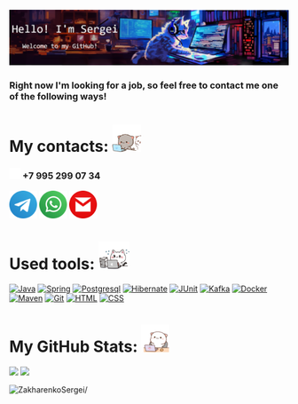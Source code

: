 ![Header](./images/header_wh.png)

<h3>Right now I'm looking for a job, so feel free to contact me one of the following ways!</h3>


# My contacts: <img src="./images/Contacts.gif" height="50" loading="lazy"/>
<h3><img src="./icons/phone_icon-icons.com_48251_wh.png" alt="Telegram" height="20"> +7 995 299 07 34</br></h3>
<a href="https://t.me/Niaktes"><img src="./icons/telegram_logo_icon_186899.png" alt="Telegram" height="50"></a>
<a href="https://wa.me/89265900734"><img src="./icons/whatsapp_logo_icon_186881.png" alt="Whatsapp" height="50"></a>
<a href="mailto:Sergei.Rabota@gmail.com"><img src="./icons/gmail_14189.png" alt="Mail" height="50"></a>


# Used tools: <img src="./images/Skills.gif" height="50" loading="lazy"/>
<p float="left">
  <a href="#"><img alt="Java" src="https://custom-icon-badges.herokuapp.com/badge/Java-007396?logo=java&logoColor=white" height="25"></a>
  <a href="#"><img alt="Spring" src="https://img.shields.io/badge/Spring-6DB33F?logo=spring&logoColor=white" height="25"></a>
  <a href="#"><img alt="Postgresql" src="https://img.shields.io/badge/PostgreSQL-4169E1?logo=postgresql&logoColor=white" height="25"></a>
  <a href="#"><img alt="Hibernate" src="https://img.shields.io/badge/Hibernate-59666C?logo=hibernate&logoColor=white" height="25"></a>
  <a href="#"><img alt="JUnit" src="https://custom-icon-badges.herokuapp.com/badge/JUnit-25A162?logo=check-circle&logoColor=white" height="25"></a>
  <a href="#"><img alt="Kafka" src="https://custom-icon-badges.herokuapp.com/badge/Kafka-6DB33F?logo=kafka_white&logoColor=white" height="25"></a>
  <a href="#"><img alt="Docker" src="https://img.shields.io/badge/Docker-007396?logo=docker&logoColor=white" height="25"></a>
  <a href="#"><img alt="Maven" src="https://img.shields.io/badge/Maven-C71A36?logo=Apache Maven&logoColor=white" height="25"></a>
  <a href="#"><img alt="Git" src="https://img.shields.io/badge/GIT-F05033?logo=git&logoColor=white" height="25"></a>
  <a href="#"><img alt="HTML" src="https://img.shields.io/badge/HTML-E34F26?logo=html5&logoColor=white" height="25"></a>
  <a href="#"><img alt="CSS" src="https://img.shields.io/badge/CSS-1572B6?logo=css3&logoColor=white" height="25"></a>
</p>


# My GitHub Stats: <img src="./images/Stats.gif" height="50" loading="lazy"/>
<p float="left">
  <a href="#"><img height=150 src="https://github-readme-stats.vercel.app/api/top-langs/?username=Niaktes&theme=tokyonight&hide=Shell&hide_title=true"/></a>
  <a href="#"><img height=150 src="https://github-readme-stats.vercel.app/api?username=Niaktes&show_icons=true&theme=tokyonight&hide_title=true&"/></a>
</p>
<p align = left><img src="https://komarev.com/ghpvc/?username=Niaktes" alt=ZakharenkoSergei/></p>

<!--
Here are some ideas to get you started:

- 🔭 I’m currently working on ...
- 🌱 I’m currently learning ...
- 👯 I’m looking to collaborate on ...
- 🤔 I’m looking for help with ...
- 💬 Ask me about ...
- 📫 How to reach me: ...
- 😄 Pronouns: ...
- ⚡ Fun fact: ...
-->
